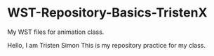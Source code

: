 # WST-Repository-Basics-TristenX
My WST files for animation class.

Hello, I am Tristen Simon
This is my repository practice for my class.
